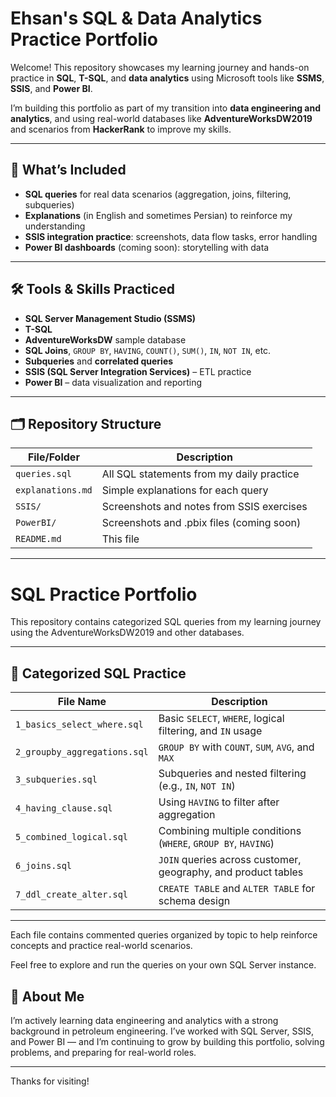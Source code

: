 # Ehsan's SQL & Data Analytics Practice Portfolio

Welcome! This repository showcases my learning journey and hands-on practice in **SQL**, **T-SQL**, and **data analytics** using Microsoft tools like **SSMS**, **SSIS**, and **Power BI**.

I’m building this portfolio as part of my transition into **data engineering and analytics**, and using real-world databases like **AdventureWorksDW2019** and scenarios from **HackerRank** to improve my skills.

---

## 📘 What’s Included

- **SQL queries** for real data scenarios (aggregation, joins, filtering, subqueries)
- **Explanations** (in English and sometimes Persian) to reinforce my understanding
- **SSIS integration practice**: screenshots, data flow tasks, error handling
- **Power BI dashboards** (coming soon): storytelling with data

---

## 🛠 Tools & Skills Practiced

- **SQL Server Management Studio (SSMS)**
- **T-SQL**
- **AdventureWorksDW** sample database
- **SQL Joins**, `GROUP BY`, `HAVING`, `COUNT()`, `SUM()`, `IN`, `NOT IN`, etc.
- **Subqueries** and **correlated queries**
- **SSIS (SQL Server Integration Services)** – ETL practice
- **Power BI** – data visualization and reporting

---

## 🗂 Repository Structure

| File/Folder         | Description                                 |
|---------------------|---------------------------------------------|
| `queries.sql`        | All SQL statements from my daily practice   |
| `explanations.md`    | Simple explanations for each query          |
| `SSIS/`              | Screenshots and notes from SSIS exercises   |
| `PowerBI/`           | Screenshots and .pbix files (coming soon)   |
| `README.md`          | This file                                   |

---

# SQL Practice Portfolio

This repository contains categorized SQL queries from my learning journey using the AdventureWorksDW2019 and other databases.

---

## 📁 Categorized SQL Practice

| File Name                         | Description                                                   |
|-----------------------------------|---------------------------------------------------------------|
| `1_basics_select_where.sql`       | Basic `SELECT`, `WHERE`, logical filtering, and `IN` usage    |
| `2_groupby_aggregations.sql`      | `GROUP BY` with `COUNT`, `SUM`, `AVG`, and `MAX`              |
| `3_subqueries.sql`                | Subqueries and nested filtering (e.g., `IN`, `NOT IN`)        |
| `4_having_clause.sql`             | Using `HAVING` to filter after aggregation                    |
| `5_combined_logical.sql`          | Combining multiple conditions (`WHERE`, `GROUP BY`, `HAVING`) |
| `6_joins.sql`                     | `JOIN` queries across customer, geography, and product tables |
| `7_ddl_create_alter.sql`          | `CREATE TABLE` and `ALTER TABLE` for schema design            |

---

Each file contains commented queries organized by topic to help reinforce concepts and practice real-world scenarios.

Feel free to explore and run the queries on your own SQL Server instance.

## 🌱 About Me

I’m actively learning data engineering and analytics with a strong background in petroleum engineering. I’ve worked with SQL Server, SSIS, and Power BI — and I’m continuing to grow by building this portfolio, solving problems, and preparing for real-world roles.

---

Thanks for visiting!
